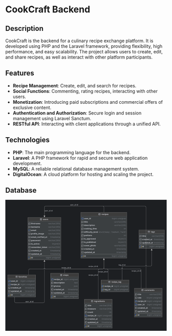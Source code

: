 # CookCraft Backend

## Description
CookCraft is the backend for a culinary recipe exchange platform. It is developed using PHP and the Laravel framework, providing flexibility, high performance, and easy scalability. The project allows users to create, edit, and share recipes, as well as interact with other platform participants.

## Features
- **Recipe Management**: Create, edit, and search for recipes.
- **Social Functions**: Commenting, rating recipes, interacting with other users.
- **Monetization**: Introducing paid subscriptions and commercial offers of exclusive content.
- **Authentication and Authorization**: Secure login and session management using Laravel Sanctum.
- **RESTful API**: Interacting with client applications through a unified API.

## Technologies
- **PHP**: The main programming language for the backend.
- **Laravel**: A PHP framework for rapid and secure web application development.
- **MySQL**: A reliable relational database management system.
- **DigitalOcean**: A cloud platform for hosting and scaling the project.

## Database
![img_1.png](img_1.png)

